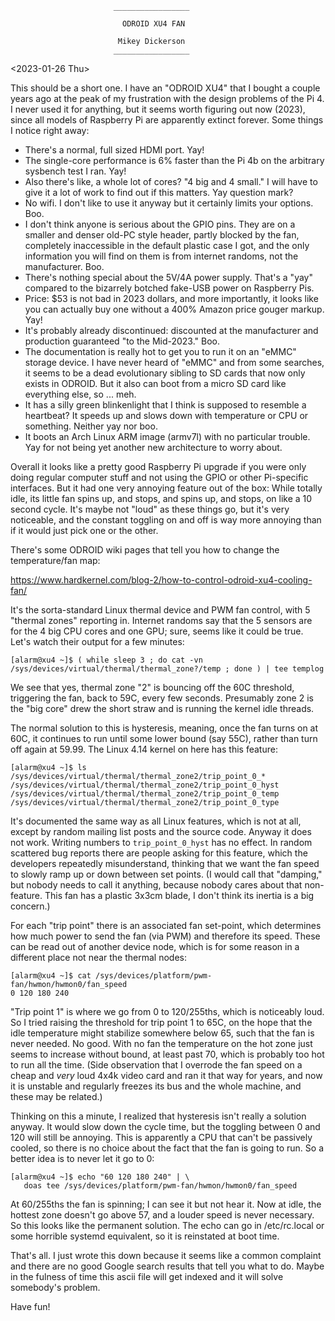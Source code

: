                            _________________

                             ODROID XU4 FAN

                            Mikey Dickerson
                           _________________


<2023-01-26 Thu>

This should be a short one.  I have an "ODROID XU4" that I bought a
couple years ago at the peak of my frustration with the design problems
of the Pi 4.  I never used it for anything, but it seems worth figuring
out now (2023), since all models of Raspberry Pi are apparently extinct
forever.  Some things I notice right away:

+ There's a normal, full sized HDMI port.  Yay!
+ The single-core performance is 6% faster than the Pi 4b on the
  arbitrary sysbench test I ran.  Yay!
+ Also there's like, a whole lot of cores?  "4 big and 4 small."  I will
  have to give it a lot of work to find out if this matters.  Yay
  question mark?
+ No wifi.  I don't like to use it anyway but it certainly limits your
  options.  Boo.
+ I don't think anyone is serious about the GPIO pins.  They are
  on a smaller and denser old-PC style header, partly blocked by the
  fan, completely inaccessible in the default plastic case I got, and
  the only information you will find on them is from internet randoms,
  not the manufacturer.  Boo.
+ There's nothing special about the 5V/4A power supply.  That's a "yay"
  compared to the bizarrely botched fake-USB power on Raspberry Pis.
+ Price: $53 is not bad in 2023 dollars, and more importantly, it
  looks like you can actually buy one without a 400% Amazon price
  gouger markup.  Yay!
+ It's probably already discontinued: discounted at the manufacturer and
  production guaranteed "to the Mid-2023."  Boo.
+ The documentation is really hot to get you to run it on an "eMMC"
  storage device.  I have never heard of "eMMC" and from some searches,
  it seems to be a dead evolutionary sibling to SD cards that now only
  exists in ODROID.  But it also can boot from a micro SD card like
  everything else, so ... meh.
+ It has a silly green blinkenlight that I think is supposed to resemble
  a heartbeat?  It speeds up and slows down with temperature or CPU or
  something.  Neither yay nor boo.
+ It boots an Arch Linux ARM image (armv7l) with no particular trouble.
  Yay for not being yet another new architecture to worry about.

Overall it looks like a pretty good Raspberry Pi upgrade if you were
only doing regular computer stuff and not using the GPIO or other
Pi-specific interfaces.  But it had one very annoying feature out of the
box: While totally idle, its little fan spins up, and stops, and spins
up, and stops, on like a 10 second cycle.  It's maybe not "loud" as
these things go, but it's very noticeable, and the constant toggling on
and off is way more annoying than if it would just pick one or the
other.

There's some ODROID wiki pages that tell you how to change the
temperature/fan map:

<https://www.hardkernel.com/blog-2/how-to-control-odroid-xu4-cooling-fan/>

It's the sorta-standard Linux thermal device and PWM fan control, with 5
"thermal zones" reporting in.  Internet randoms say that the 5 sensors
are for the 4 big CPU cores and one GPU; sure, seems like it could be
true.  Let's watch their output for a few minutes:

``` 
[alarm@xu4 ~]$ ( while sleep 3 ; do cat -vn
/sys/devices/virtual/thermal/thermal_zone?/temp ; done ) | tee templog
```

We see that yes, thermal zone "2" is bouncing off the 60C threshold,
triggering the fan, back to 59C, every few seconds.  Presumably
zone 2 is the "big core" drew the short straw and is running the
kernel idle threads.

The normal solution to this is hysteresis, meaning, once the fan
turns on at 60C, it continues to run until some lower bound (say
55C), rather than turn off again at 59.99.  The Linux 4.14 kernel
on here has this feature:

```
[alarm@xu4 ~]$ ls /sys/devices/virtual/thermal/thermal_zone2/trip_point_0_*
/sys/devices/virtual/thermal/thermal_zone2/trip_point_0_hyst
/sys/devices/virtual/thermal/thermal_zone2/trip_point_0_temp
/sys/devices/virtual/thermal/thermal_zone2/trip_point_0_type
```

It's documented the same way as all Linux features, which is not
at all, except by random mailing list posts and the source code.
Anyway it does not work.  Writing numbers to `trip_point_0_hyst`
has no effect.  In random scattered bug reports there are people
asking for this feature, which the developers repeatedly misunderstand,
thinking that we want the fan speed to slowly ramp up or down between
set points.  (I would call that "damping," but nobody needs to call
it anything, because nobody cares about that non-feature.  This fan
has a plastic 3x3cm blade, I don't think its inertia is a big
concern.)

For each "trip point" there is an associated fan set-point, which
determines how much power to send the fan (via PWM) and therefore its
speed.  These can be read out of another device node, which is for some
reason in a different place not near the thermal nodes:

```
[alarm@xu4 ~]$ cat /sys/devices/platform/pwm-fan/hwmon/hwmon0/fan_speed
0 120 180 240
```

"Trip point 1" is where we go from 0 to 120/255ths, which is
noticeably loud.  So I tried raising the threshold for trip point
1 to 65C, on the hope that the idle temperature might stabilize
somewhere below 65, such that the fan is never needed.  No good.
With no fan the temperature on the hot zone just seems to increase
without bound, at least past 70, which is probably too hot to run
all the time.  (Side observation that I overrode the fan speed on
a cheap and *very* loud 4x4k video card and ran it that way for
years, and now it is unstable and regularly freezes its bus and the
whole machine, and these may be related.)

Thinking on this a minute, I realized that hysteresis isn't really a
solution anyway.  It would slow down the cycle time, but the toggling
between 0 and 120 will still be annoying.  This is apparently a CPU that
can't be passively cooled, so there is no choice about the fact that the
fan is going to run.  So a better idea is to never let it go to 0:

```
[alarm@xu4 ~]$ echo "60 120 180 240" | \
   doas tee /sys/devices/platform/pwm-fan/hwmon/hwmon0/fan_speed
```

At 60/255ths the fan is spinning; I can see it but not hear it.  Now at
idle, the hottest zone doesn't go above 57, and a louder speed is never
necessary.  So this looks like the permanent solution.  The echo can go
in /etc/rc.local or some horrible systemd equivalent, so it is
reinstated at boot time.

That's all.  I just wrote this down because it seems like a common
complaint and there are no good Google search results that tell you what
to do.  Maybe in the fulness of time this ascii file will get indexed
and it will solve somebody's problem.

Have fun!
